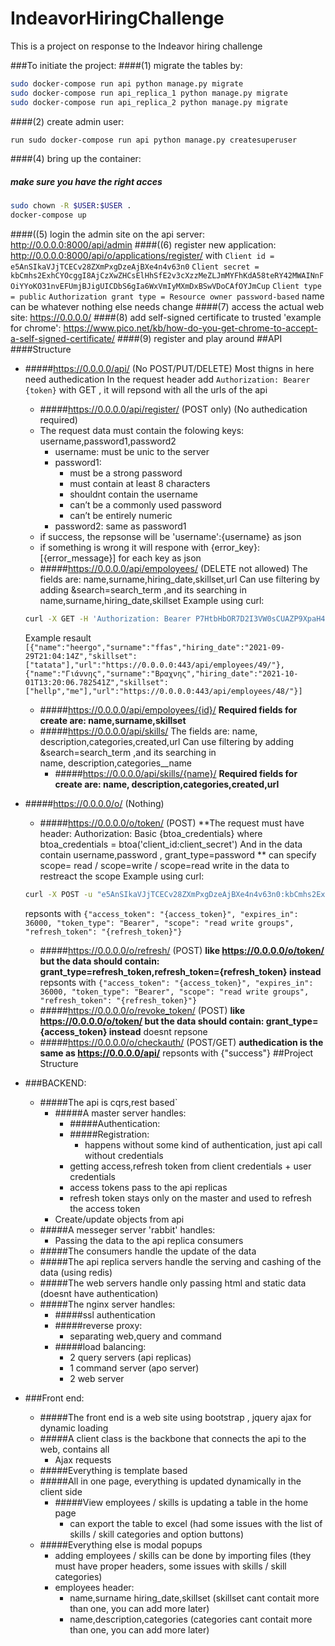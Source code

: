 # IndeavorHiringChallenge
This is a project on response to the Indeavor hiring challenge

###To initiate the project:
####(1) migrate the tables by:
```bash
sudo docker-compose run api python manage.py migrate
sudo docker-compose run api_replica_1 python manage.py migrate
sudo docker-compose run api_replica_2 python manage.py migrate
```
####(2) create admin user:
```bash
run sudo docker-compose run api python manage.py createsuperuser
```
####(4) bring up the container:
##### make sure you have the right acces
```bash
sudo chown -R $USER:$USER .
docker-compose up
```
####((5) login the admin site on the api server:
http://0.0.0.0:8000/api/admin
####((6) register new application:
http://0.0.0.0:8000/api/o/applications/register/
with
`Client id = e5AnSIkaVJjTCECv28ZXmPxgDzeAjBXe4n4v63n0`
`Client secret = kbCmhs2ExhCYOcggI8AjCzXwZHCsElHhSfE2v3cXzzMeZLJmMYFhKdA58teRY42MWAINnFOiYYoKO31nvEFUmjBJigUICDbS6gIa6WxVmIyMXmDxBSwVDoCAfOYJmCup`
`Client type = public`
`Authorization grant type = Resource owner password-based`
name can be whatever
nothing else needs change
####(7) access the actual web site:
https://0.0.0.0/
####(8) add self-signed certificate to trusted
    'example for chrome':
    https://www.pico.net/kb/how-do-you-get-chrome-to-accept-a-self-signed-certificate/
####(9) register and play around
##API
####Structure
+ #####https://0.0.0.0/api/ (No POST/PUT/DELETE)
	Most thigns in here need authedication
	In the request header add `Authorization: Bearer {token}`
	with GET , it will repsond with all the urls of the api
  + #####https://0.0.0.0/api/register/ (POST only) (No authedication required)
   + The request data must contain the folowing keys: username,password1,password2
     + username: must be unic to the server
	 + password1:
		+ must be a strong password
		+ must contain at least 8 characters
		+ shouldnt contain the username
		+ can’t be a commonly used password
		+ can’t be entirely numeric
	 + password2: same as password1
	+ if success, the repsonse will be 'username':{username} as json
	+ if something is wrong it will respone with {error_key}:[{error_message}] for each key as json
  + #####https://0.0.0.0/api/empoloyees/ (DELETE not allowed)
  The fields are: name,surname,hiring_date,skillset,url
  Can use filtering by adding &search=search_term ,and its searching in   name,surname,hiring_date,skillset
  Example using curl:
  ```bash
  curl -X GET -H 'Authorization: Bearer P7HtbHbOR7D2I3VW0sCUAZP9XpaH4f' 'https://0.0.0.0/api/employees/?search=e' --insecure
  ```
  Example resault`
  [{"name":"heergo","surname":"ffas","hiring_date":"2021-09-29T21:04:14Z","skillset":["tatata"],"url":"https://0.0.0.0:443/api/employees/49/"},{"name":"Γιάννης","surname":"Βραχνης","hiring_date":"2021-10-01T13:20:06.782541Z","skillset":["hellp","me"],"url":"https://0.0.0.0:443/api/employees/48/"}]`
     + #####https://0.0.0.0/api/empoloyees/{id}/
	 **Required fields for create are: name,surname,skillset**
  + #####https://0.0.0.0/api/skills/
  The fields are: name, description,categories,created,url
  Can use filtering by adding &search=search_term ,and its searching in   
  name, description,categories__name
    + #####https://0.0.0.0/api/skills/{name}/
	**Required fields for create are: name, description,categories,created,url**
+ #####https://0.0.0.0/o/ (Nothing)
  + #####https://0.0.0.0/o/token/ (POST)
  **The request must have header: Authorization: Basic {btoa_credentials}
  where btoa_credentials = btoa('client_id:client_secret')
  And in the data contain username,password , grant_type=password **
  can specify  scope= read  / scope=write / scope=read write in the data to restreact the scope
  Example using curl:
  ```bash
  curl -X POST -u "e5AnSIkaVJjTCECv28ZXmPxgDzeAjBXe4n4v63n0:kbCmhs2ExhCYOcggI8AjCzXwZHCsElHhSfE2v3cXzzMeZLJmMYFhKdA58teRY42MWAINnFOiYYoKO31nvEFUmjBJigUICDbS6gIa6WxVmIyMXmDxBSwVDoCAfOYJmCup" -d 'grant_type=password&username=admin&password=123qwe!@#QWE' 'https://0.0.0.0/api/o/token/' --insecure
  ```
  repsonts with `{"access_token": "{access_token}", "expires_in": 36000, "token_type": "Bearer", "scope": "read write groups", "refresh_token": "{refresh_token}"}`

  + #####https://0.0.0.0/o/refresh/ (POST)
  **like https://0.0.0.0/o/token/ but the data should contain:
  grant_type=refresh_token,refresh_token={refresh_token} instead**
  repsonts with `{"access_token": "{access_token}", "expires_in": 36000, "token_type": "Bearer", "scope": "read write groups", "refresh_token": "{refresh_token}"}`
  + #####https://0.0.0.0/o/revoke_token/ (POST)
  **like https://0.0.0.0/o/token/ but the data should contain:
  grant_type={access_token} instead**
  doesnt repsone
  + #####https://0.0.0.0/o/checkauth/ (POST/GET)
  **authedication is the same as https://0.0.0.0/api/**
  repsonts with {"success"}
##Project Structure
+ ###BACKEND:
  + #####The api is cqrs,rest based`
    + #####A master server handles:
       + #####Authentication:
        + #####Registration:
          + happens without some kind of authentication, just api call without credentials
        + getting access,refresh token from client credentials + user credentials
        + access tokens pass to the api replicas
        + refresh token stays only on the master and used to refresh the access token
    + Create/update objects from api
  + #####A messeger server 'rabbit' handles:
      + Passing the data to the api replica consumers
  + #####The consumers handle the update of the data
  + #####The api replica servers handle the serving and cashing of the data (using redis)
  + #####The web servers handle only passing html and static data (doesnt have authentication)
  + #####The nginx server handles:
    +  #####ssl authentication
    + #####reverse proxy:
        + separating web,query and command
    + #####load balancing:
        + 2 query servers (api replicas)
        + 1 command server (apo server)
        + 2 web server
+ ###Front end:
  + #####The front end is a web site using bootstrap , jquery ajax for dynamic loading
   + #####A client class is the backbone that connects the api to the web, contains all
     + Ajax requests
  + #####Everything is template based
  + #####All in one page, everything is updated dynamically in the client side
    + #####View employees / skills is updating a table in the home page
       + can export the table to excel (had some issues with the list of skills / skill categories and option buttons)
   + #####Everything else is modal popups
      + adding employees / skills can be done by importing files (they must have proper headers, some issues with skills / skill categories)
      + employees header:
        + name,surname hiring_date,skillset (skillset cant contait more than one, you can add more later)
        + name,description,categories (categories cant contait more than one, you can add more later)
